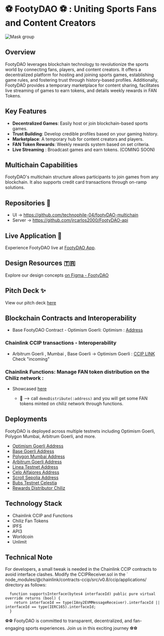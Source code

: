# ⚽ FootyDAO ⚽ : Uniting Sports Fans and Content Creators 

![Mask group](https://github.com/jrcarlos2000/FootyDAO-contracts/assets/75360886/44fa02f7-1eee-419e-a3e7-208b2ae7d2b0)

## Overview
FootyDAO leverages blockchain technology to revolutionize the sports world by connecting fans, players, and content creators. It offers a decentralized platform for hosting and joining sports games, establishing game rules, and fostering trust through history-based profiles. Additionally, FootyDAO provides a temporary marketplace for content sharing, facilitates live streaming of games to earn tokens, and details weekly rewards in FAN Tokens.

## Key Features
- **Decentralized Games**: Easily host or join blockchain-based sports games.
- **Trust Building**: Develop credible profiles based on your gaming history.
- **Marketplace**: A temporary hub for content creators and players.
- **FAN Token Rewards**: Weekly rewards system based on set criteria.
- **Live Streaming** : Broadcast games and earn tokens. (COMING SOON) 

## Multichain Capabilities
FootyDAO's multichain structure allows participants to join games from any blockchain. It also supports credit card transactions through on-ramp solutions.

## Repositories 🔐
- UI -> https://github.com/technophile-04/footyDAO-multichain
- Server -> https://github.com/jrcarlos2000/FootyDAO-api

## Live Application 👀
Experience FootyDAO live at [FootyDAO App](https://footy-dao.vercel.app/). 

## Design Resources 🇹🇷
Explore our design concepts [on Figma - FootyDAO](https://www.figma.com/file/CKBHdH4XdB1NaRWQEHiO54/FootyDAO?type=design&node-id=446-42&mode=design&t=l1m6Af4oEJJGtpDP-0)

## Pitch Deck ✨
View our pitch deck [here](https://pitch.com/v/FootyDAO-qkhhkg)

## Blockchain Contracts and Interoperability

- Base FootyDAO Contract - Optimism Goerli: Optimism : [Address](https://goerli-optimism.etherscan.io/address/0xA63184B6e04EF4f9D516feaF6Df65dF602B07a13)
### Chainlink CCIP transactions - Interoperability 
- Arbitrum Goerli , Mumbai , Base Goerli  ->  Optimism Goerli : [CCIP LINK](https://ccip.chain.link/address/0xA63184B6e04EF4f9D516feaF6Df65dF602B07a13) Check "incoming"
### Chainlink Functions: Manage FAN token distribution on the Chiliz network : 
- Showcased [here](https://mumbai.polygonscan.com/address/0x7043dfb5db32ef820d0bb23e6f168c94e8be8fb2)
  
   - 📁 --> call `demoDistribute(:address)` and you will get some FAN tokens minted on chiliz network through functions.


## Deployments
FootyDAO is deployed across multiple testnets including Optimism Goerli, Polygon Mumbai, Arbitrum Goerli, and more.

- [Optimism Goerli Address](https://goerli-optimism.etherscan.io/address/0xA63184B6e04EF4f9D516feaF6Df65dF602B07a13)
- [Base Goerli Address](https://goerli.basescan.org/address/0x74E01d145AE90a431c7E90b6bDBFd61f007ea921)
- [Polygon Mumbai Address](https://mumbai.polygonscan.com/address/0xb5964669ae1E5617c62DE976c05CA3D1A63f9Ca4)
- [Arbitrum Goerli Address](https://goerli.arbiscan.io/address/0x659867Cc60b6aC93c112e55F384898017b2e4919)
- [Linea Testnet Address](https://explorer.goerli.linea.build/address/0x99370A50eFdB6Aab5CcaF741522FF0C07843DF49/contracts#address-tabs)
- [Celo Alfajores Address](https://explorer.celo.org/alfajores/address/0xf0a206dcaf5668fa5c824a01a2039d4cf07b771c)
- [Scroll Sepolia Address](https://sepolia.scrollscan.com/address/0x86695F03264E4676B896cdD590e013815f3493b2)
- [Bubs Testnet Celestia](https://bubs.calderaexplorer.xyz/address/0x16F219C94bf66127B769901c145bb091092fd3f5/contracts#address-tabs)
- [Rewards Distributor Chiliz](https://scan.chiliz.com/address/0x6eAe6Ed7923a0C4ba8B8db01B34cc60960458743)


## Technology Stack
- Chainlink CCIP and Functions
- Chiliz Fan Tokens
- IPFS
- API3
- Worldcoin
- Unlimit

## Technical Note

For developers, a small tweak is needed in the Chainlink CCIP contracts to avoid interface clashes. 
Modify the CCIPReceiver.sol in the ` node_modules/@chainlink/contracts-ccip/src/v0.8/ccip/applications/ directory as follows:

```solidity
  function supportsInterface(bytes4 interfaceId) public pure virtual override returns (bool) {
    return interfaceId == type(IAny2EVMMessageReceiver).interfaceId || interfaceId == type(IERC165).interfaceId;
  }
```

⚽⚽ FootyDAO is committed to transparent, decentralized, and fan-engaging sports experiences. Join us in this exciting journey ⚽⚽

